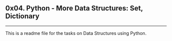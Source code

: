 ## 0x04. Python - More Data Structures: Set, Dictionary
***
This is a readme file for the tasks on Data Structures using Python.
